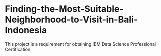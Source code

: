 # Finding-the-Most-Suitable-Neighborhood-to-Visit-in-Bali-Indonesia
This project is a requirement for obtaining IBM Data Science Professional Certification
